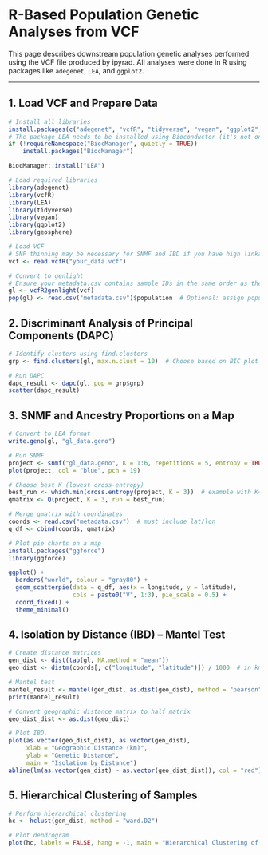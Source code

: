 # R-Based Population Genetic Analyses from VCF

This page describes downstream population genetic analyses performed using the VCF file produced by ipyrad. All analyses were done in R using packages like `adegenet`, `LEA`, and `ggplot2`.

---

##  1. Load VCF and Prepare Data

```r
# Install all libraries
install.packages(c("adegenet", "vcfR", "tidyverse", "vegan", "ggplot2", "geosphere"))
# The package LEA needs to be installed using Bioconductor (it's not on CRAN)
if (!requireNamespace("BiocManager", quietly = TRUE))
    install.packages("BiocManager")

BiocManager::install("LEA")

# Load required libraries
library(adegenet)
library(vcfR)
library(LEA)
library(tidyverse)
library(vegan)
library(ggplot2)
library(geosphere)

# Load VCF
# SNP thinning may be necessary for SNMF and IBD if you have high linkage.
vcf <- read.vcfR("your_data.vcf")

# Convert to genlight
# Ensure your metadata.csv contains sample IDs in the same order as the VCF file.
gl <- vcfR2genlight(vcf)
pop(gl) <- read.csv("metadata.csv")$population  # Optional: assign population labels
```

## 2. Discriminant Analysis of Principal Components (DAPC)

```r
# Identify clusters using find.clusters
grp <- find.clusters(gl, max.n.clust = 10)  # Choose based on BIC plot

# Run DAPC
dapc_result <- dapc(gl, pop = grp$grp)
scatter(dapc_result)

```

## 3. SNMF and Ancestry Proportions on a Map

```r
# Convert to LEA format
write.geno(gl, "gl_data.geno")

# Run SNMF
project <- snmf("gl_data.geno", K = 1:6, repetitions = 5, entropy = TRUE)
plot(project, col = "blue", pch = 19)

# Choose best K (lowest cross-entropy)
best_run <- which.min(cross.entropy(project, K = 3))  # example with K=3
qmatrix <- Q(project, K = 3, run = best_run)

# Merge qmatrix with coordinates
coords <- read.csv("metadata.csv")  # must include lat/lon
q_df <- cbind(coords, qmatrix)

# Plot pie charts on a map
install.packages("ggforce")
library(ggforce)

ggplot() +
  borders("world", colour = "gray80") +
  geom_scatterpie(data = q_df, aes(x = longitude, y = latitude), 
                  cols = paste0("V", 1:3), pie_scale = 0.5) +
  coord_fixed() +
  theme_minimal()
```

## 4. Isolation by Distance (IBD) – Mantel Test

```r
# Create distance matrices
gen_dist <- dist(tab(gl, NA.method = "mean"))
geo_dist <- distm(coords[, c("longitude", "latitude")]) / 1000  # in km

# Mantel test
mantel_result <- mantel(gen_dist, as.dist(geo_dist), method = "pearson")
print(mantel_result)

# Convert geographic distance matrix to half matrix
geo_dist_dist <- as.dist(geo_dist)

# Plot IBD. 
plot(as.vector(geo_dist_dist), as.vector(gen_dist),
     xlab = "Geographic Distance (km)",
     ylab = "Genetic Distance",
     main = "Isolation by Distance")
abline(lm(as.vector(gen_dist) ~ as.vector(geo_dist_dist)), col = "red")
```

## 5. Hierarchical Clustering of Samples

```r
# Perform hierarchical clustering
hc <- hclust(gen_dist, method = "ward.D2")

# Plot dendrogram
plot(hc, labels = FALSE, hang = -1, main = "Hierarchical Clustering of Samples")
```
